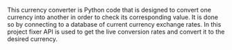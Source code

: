 This currency converter is Python code that is designed to convert one currency into another in order to check its corresponding value. It is done so by connecting to a database of current currency exchange rates. In this project fixer API is used to get the live conversion rates and convert it to the desired currency.
